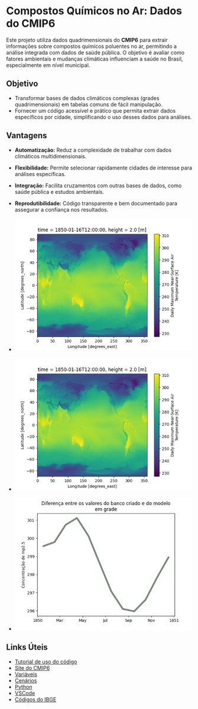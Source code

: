 # Compostos Químicos no Ar: Dados do CMIP6

Este projeto utiliza dados quadrimensionais do **CMIP6** para extrair informações sobre compostos químicos poluentes no ar, permitindo a análise integrada com dados de saúde pública. O objetivo é avaliar como fatores ambientais e mudanças climáticas influenciam a saúde no Brasil, especialmente em nível municipal.

## Objetivo

- Transformar bases de dados climáticos complexas (grades quadrimensionais) em tabelas comuns de fácil manipulação.
- Fornecer um código acessível e prático que permita extrair dados específicos por cidade, simplificando o uso desses dados para análises.

## Vantagens

- **Automatização:** Reduz a complexidade de trabalhar com dados climáticos multidimensionais.
- **Flexibilidade:** Permite selecionar rapidamente cidades de interesse para análises específicas.
- **Integração:** Facilita cruzamentos com outras bases de dados, como saúde pública e estudos ambientais.
- **Reprodutibilidade:** Código transparente e bem documentado para assegurar a confiança nos resultados.

- ![Variável do município](calor_var_time0.png)
- ![Mapa de calor mundial](calor_var_time0.png)
- ![Acurácia da construção](comparativo_banco_modelo.png)

## Links Úteis
- [Tutorial de uso do código](https://drive.google.com/file/d/1d-7Vkpt5SBiSeaS1iq4q3gj-ijoa5iJp/view?usp=sharing)
- [Site do CMIP6](https://aims2.llnl.gov/search/cmip6/)
- [Variáveis](https://airtable.com/appYNLuWqAgzLbhSq/shrgcENhJZU1y3ye0/tbleXPCaJeYeIzAhR)
- [Cenários](https://www.dkrz.de/en/communication/climate-simulations/cmip6-en/the-ssp-scenarios)
- [Python](https://www.python.org)
- [VSCode](https://code.visualstudio.com)
- [Códigos do IBGE](https://www.ibge.gov.br/explica/codigos-dos-municipios.php)

